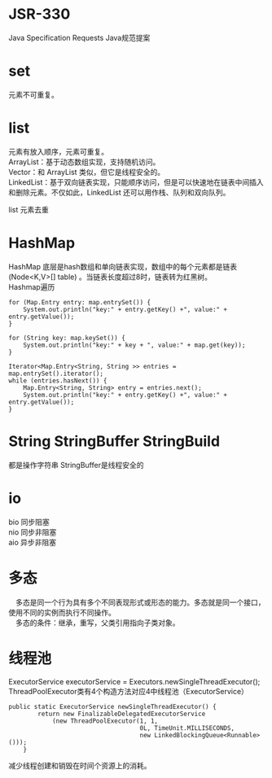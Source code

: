 # JSR-330
Java Specification Requests Java规范提案
# set
元素不可重复。
# list
元素有放入顺序，元素可重复。  
ArrayList：基于动态数组实现，支持随机访问。  
Vector：和 ArrayList 类似，但它是线程安全的。   
LinkedList：基于双向链表实现，只能顺序访问，但是可以快速地在链表中间插入和删除元素。不仅如此，LinkedList 还可以用作栈、队列和双向队列。 

list 元素去重
# HashMap
HashMap 底层是hash数组和单向链表实现，数组中的每个元素都是链表(Node<K,V>[] table) 。当链表长度超过8时，链表转为红黑树。  
Hashmap遍历
```
for (Map.Entry entry: map.entrySet()) {
    System.out.println("key:" + entry.getKey() +", value:" +  entry.getValue());
}

for (String key: map.keySet()) {
    System.out.println("key:" + key + ", value:" + map.get(key));
}

Iterator<Map.Entry<String, String >> entries = map.entrySet().iterator();
while (entries.hasNext()) {
    Map.Entry<String, String> entry = entries.next();
    System.out.println("key:" + entry.getKey() +", value:" +  entry.getValue());
}
```
# String StringBuffer StringBuild
都是操作字符串
StringBuffer是线程安全的
# io
bio 同步阻塞  
nio 同步非阻塞  
aio 异步非阻塞  
# 多态
&ensp;&ensp;多态是同一个行为具有多个不同表现形式或形态的能力。多态就是同一个接口，使用不同的实例而执行不同操作。  
&ensp;&ensp;多态的条件：继承，重写，父类引用指向子类对象。

# 线程池
ExecutorService executorService = Executors.newSingleThreadExecutor();
ThreadPoolExecutor类有4个构造方法对应4中线程池（ExecutorService）
```
public static ExecutorService newSingleThreadExecutor() {
        return new FinalizableDelegatedExecutorService
            (new ThreadPoolExecutor(1, 1,
                                    0L, TimeUnit.MILLISECONDS,
                                    new LinkedBlockingQueue<Runnable>()));
    }
```

减少线程创建和销毁在时间个资源上的消耗。

